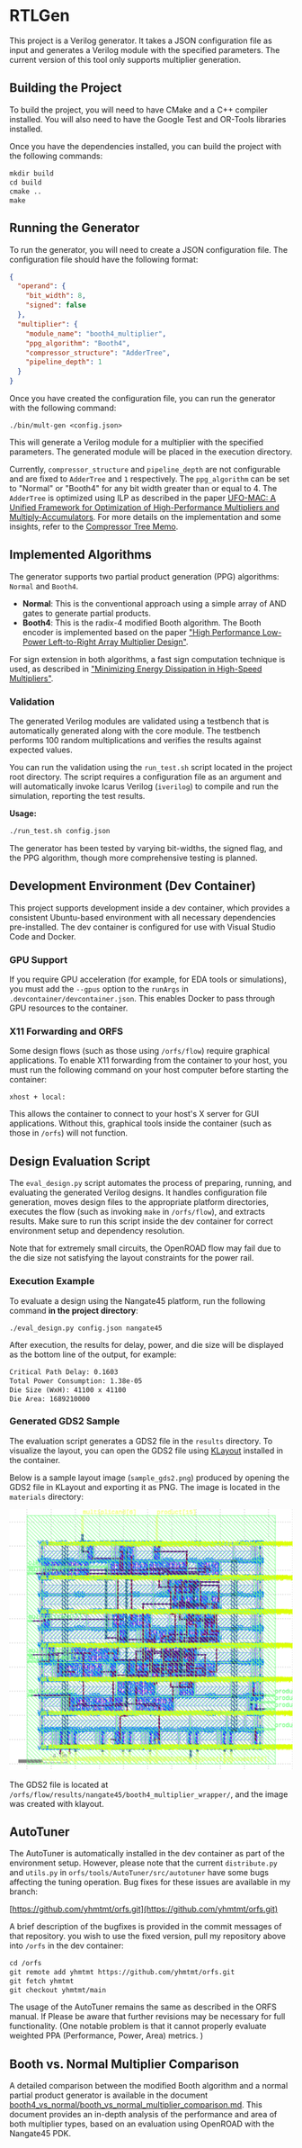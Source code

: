 # RTLGen

This project is a Verilog generator. It takes a JSON configuration file as input and generates a Verilog module with the specified parameters. The current version of this tool only supports multiplier generation.

## Building the Project

To build the project, you will need to have CMake and a C++ compiler installed. You will also need to have the Google Test and OR-Tools libraries installed.

Once you have the dependencies installed, you can build the project with the following commands:

```
mkdir build
cd build
cmake ..
make
```

## Running the Generator

To run the generator, you will need to create a JSON configuration file. The configuration file should have the following format:

```json
{
  "operand": {
    "bit_width": 8,
    "signed": false
  },
  "multiplier": {
    "module_name": "booth4_multiplier",
    "ppg_algorithm": "Booth4",
    "compressor_structure": "AdderTree",
    "pipeline_depth": 1
  }
}
```

Once you have created the configuration file, you can run the generator with the following command:

```
./bin/mult-gen <config.json>
```

This will generate a Verilog module for a multiplier with the specified parameters. The generated module will be placed in the  execution directory.

Currently, `compressor_structure` and `pipeline_depth` are not configurable and are fixed to `AdderTree` and `1` respectively. The `ppg_algorithm` can be set to "Normal" or "Booth4" for any bit width greater than or equal to 4. The `AdderTree` is optimized using ILP as described in the paper [UFO-MAC: A Unified Framework for Optimization of High-Performance Multipliers and Multiply-Accumulators](https://arxiv.org/abs/2408.06935). For more details on the implementation and some insights, refer to the [Compressor Tree Memo](doc/compressor_tree/memo_about_compressor_tree.md).

## Implemented Algorithms

The generator supports two partial product generation (PPG) algorithms: `Normal` and `Booth4`.

- **Normal**: This is the conventional approach using a simple array of AND gates to generate partial products.
- **Booth4**: This is the radix-4 modified Booth algorithm. The Booth encoder is implemented based on the paper ["High Performance Low-Power Left-to-Right Array Multiplier Design"](https://ieeexplore.ieee.org/document/1388192).

For sign extension in both algorithms, a fast sign computation technique is used, as described in ["Minimizing Energy Dissipation in High-Speed Multipliers"](https://ieeexplore.ieee.org/document/621285).

### Validation

The generated Verilog modules are validated using a testbench that is automatically generated along with the core module. The testbench performs 100 random multiplications and verifies the results against expected values.

You can run the validation using the `run_test.sh` script located in the project root directory. The script requires a configuration file as an argument and will automatically invoke Icarus Verilog (`iverilog`) to compile and run the simulation, reporting the test results.

**Usage:**
```sh
./run_test.sh config.json
```

The generator has been tested by varying bit-widths, the signed flag, and the PPG algorithm, though more comprehensive testing is planned.

## Development Environment (Dev Container)

This project supports development inside a dev container, which provides a consistent Ubuntu-based environment with all necessary dependencies pre-installed. The dev container is configured for use with Visual Studio Code and Docker.

### GPU Support

If you require GPU acceleration (for example, for EDA tools or simulations), you must add the `--gpus` option to the `runArgs` in `.devcontainer/devcontainer.json`. This enables Docker to pass through GPU resources to the container.

### X11 Forwarding and ORFS

Some design flows (such as those using `/orfs/flow`) require graphical applications. To enable X11 forwarding from the container to your host, you must run the following command on your host computer before starting the container:

```
xhost + local:
```

This allows the container to connect to your host's X server for GUI applications. Without this, graphical tools inside the container (such as those in `/orfs`) will not function.

## Design Evaluation Script

The `eval_design.py` script automates the process of preparing, running, and evaluating the generated Verilog designs. It handles configuration file generation, moves design files to the appropriate platform directories, executes the flow (such as invoking `make` in `/orfs/flow`), and extracts results. Make sure to run this script inside the dev container for correct environment setup and dependency resolution.

Note that for extremely small circuits, the OpenROAD flow may fail due to the die size not satisfying the layout constraints for the power rail.

### Execution Example

To evaluate a design using the Nangate45 platform, run the following command **in the project directory**:

```
./eval_design.py config.json nangate45
```

After execution, the results for delay, power, and die size will be displayed as the bottom line of the output, for example:

```
Critical Path Delay: 0.1603
Total Power Consumption: 1.38e-05
Die Size (WxH): 41100 x 41100
Die Area: 1689210000
```

### Generated GDS2 Sample

The evaluation script generates a GDS2 file in the `results` directory. To visualize the layout, you can open the GDS2 file using [KLayout](https://www.klayout.de/) installed in the container. 

Below is a sample layout image (`sample_gds2.png`) produced by opening the GDS2 file in KLayout and exporting it as PNG. The image is located in the `materials` directory:

![Generated GDS2 Sample](materials/sample_gds2.png)

The GDS2 file is located at `/orfs/flow/results/nangate45/booth4_multiplier_wrapper/`, and the image was created with klayout.

## AutoTuner

The AutoTuner is automatically installed in the dev container as part of the environment setup. However, please note that the current `distribute.py` and `utils.py` in `orfs/tools/AutoTuner/src/autotuner` have some bugs affecting the tuning operation. Bug fixes for these issues are available in my branch:

[https://github.com/yhmtmt/orfs.git](https://github.com/yhmtmt/orfs.git)

A brief description of the bugfixes is provided in the commit messages of that repository. you wish to use the fixed version, pull my repository above into `/orfs` in the dev container:

```
cd /orfs
git remote add yhmtmt https://github.com/yhmtmt/orfs.git
git fetch yhmtmt
git checkout yhmtmt/main
```

The usage of the AutoTuner remains the same as described in the ORFS manual.  If Please be aware that further revisions may be necessary for full functionality. (One notable problem is that it cannot properly evaluate weighted PPA (Performance, Power, Area) metrics. )

## Booth vs. Normal Multiplier Comparison

A detailed comparison between the modified Booth algorithm and a normal partial product generator is available in the document [booth4_vs_normal/booth_vs_normal_multiplier_comparison.md](doc/booth4_vs_normal/booth_vs_normal_multiplier_comparison.md). This document provides an in-depth analysis of the performance and area of both multiplier types, based on an evaluation using OpenROAD with the Nangate45 PDK.
